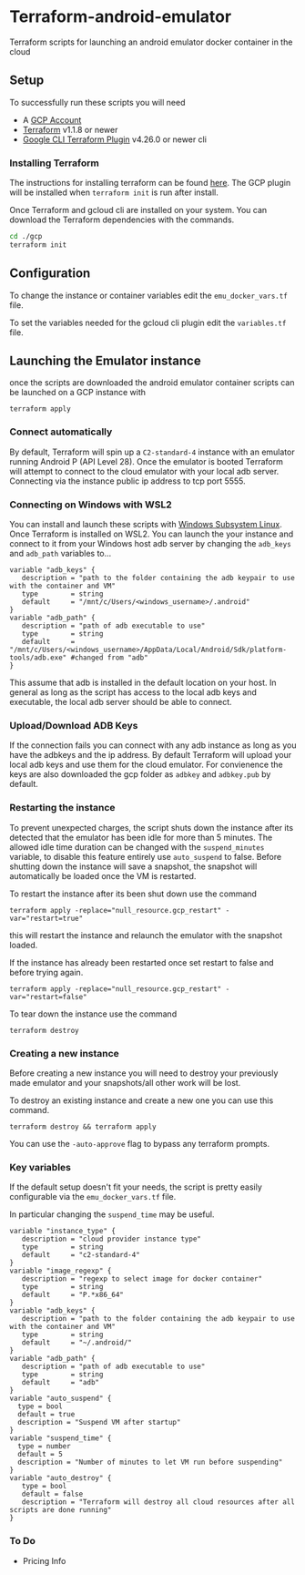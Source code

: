 # Terraform-android-emulator
Terraform scripts for launching an android emulator docker container in the cloud

## Setup
To successfully run these scripts you will need
* A [GCP Account](https://cloud.google.com/free-trial) 
* [Terraform](https://cloud.google.com/docs/Terraform) v1.1.8 or newer
* [Google CLI Terraform Plugin](registry.Terraform.io/hashicorp/google) v4.26.0 or newer  cli

### Installing Terraform
The instructions for installing terraform can be found [here](https://learn.hashicorp.com/tutorials/terraform/install-cli). The GCP plugin will be installed when `terraform init` is run after install.

Once Terraform and gcloud cli are installed on your system. You can download the Terraform dependencies with the commands.

```sh
cd ./gcp
terraform init
```

## Configuration
To change the instance or container variables edit the `emu_docker_vars.tf` file.

To set the variables needed for the gcloud cli plugin edit the `variables.tf` file.

## Launching the Emulator instance
once the scripts are downloaded the android emulator container scripts can be launched on a GCP instance with

```
terraform apply
```

### Connect automatically
By default, Terraform will spin up a `C2-standard-4` instance with an emulator running Android P (API Level 28). Once the emulator is booted  Terraform will attempt to connect to the cloud emulator with your local adb server. Connecting via the instance public ip address to tcp port 5555.

### Connecting on Windows with WSL2
You can install and launch these scripts with [Windows Subsystem Linux](). Once Terraform is installed on WSL2. You can launch the your instance and connect to it from your Windows host adb server by changing the `adb_keys` and `adb_path` variables to... 

```HCF
variable "adb_keys" {
   description = "path to the folder containing the adb keypair to use with the container and VM"
   type        = string
   default     = "/mnt/c/Users/<windows_username>/.android"
}
variable "adb_path" {
   description = "path of adb executable to use"
   type        = string
   default     = "/mnt/c/Users/<windows_username>/AppData/Local/Android/Sdk/platform-tools/adb.exe" #changed from "adb"
}
```

This assume that adb is installed in the default location on your host. In general as long as the script has access to the local adb keys and executable, the local adb server should be able to connect.


### Upload/Download ADB Keys
If the connection fails you can connect with any adb instance as long as you have the adbkeys and the ip address. By default Terraform will upload your local adb keys and use them for the cloud emulator. For convienence the keys are also downloaded the gcp folder as `adbkey` and `adbkey.pub` by default.

### Restarting the instance
To prevent unexpected charges, the script shuts down the instance after its detected that the emulator has been idle for more than 5 minutes. The allowed idle time duration can be changed with the `suspend_minutes` variable, to disable this feature entirely use `auto_suspend` to false. Before shutting down the instance will save a snapshot, the snapshot will automatically be loaded once the VM is restarted.

To restart the instance after its been shut down use the command

```
terraform apply -replace="null_resource.gcp_restart" -var="restart=true"
```

this will restart the instance and relaunch the emulator with the snapshot loaded.

If the instance has already been restarted once set restart to false and before trying again.

```
terraform apply -replace="null_resource.gcp_restart" -var="restart=false"
```

To tear down the instance use the command

```
terraform destroy
```

### Creating a new instance
Before creating a new instance you will need to destroy your previously made emulator and your snapshots/all other work will be lost.

To destroy an existing instance and create a new one you can use this command. 

```
terraform destroy && terraform apply
```

You can use the `-auto-approve` flag to bypass any terraform prompts.

### Key variables

If the default setup doesn't fit your needs, the script is pretty easily configurable via the `emu_docker_vars.tf` file.

In particular changing the `suspend_time` may be useful.

```HCL
variable "instance_type" {
   description = "cloud provider instance type"
   type        = string
   default     = "c2-standard-4"
}
variable "image_regexp" {
   description = "regexp to select image for docker container"
   type        = string
   default     = "P.*x86_64"
}
variable "adb_keys" {
   description = "path to the folder containing the adb keypair to use with the container and VM"
   type        = string
   default     = "~/.android/"
}
variable "adb_path" {
   description = "path of adb executable to use"
   type        = string
   default     = "adb"
}
variable "auto_suspend" {
  type = bool
  default = true
  description = "Suspend VM after startup"
}
variable "suspend_time" {
  type = number
  default = 5
  description = "Number of minutes to let VM run before suspending"
}
variable "auto_destroy" {
   type = bool
   default = false
   description = "Terraform will destroy all cloud resources after all scripts are done running"
}
```

### To Do
* Pricing Info